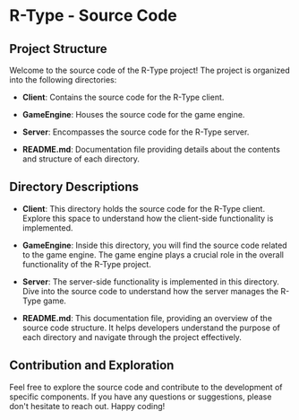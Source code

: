 # R-Type - Source Code

## Project Structure

Welcome to the source code of the R-Type project! The project is organized into the following directories:

- **Client**: Contains the source code for the R-Type client.

- **GameEngine**: Houses the source code for the game engine.

- **Server**: Encompasses the source code for the R-Type server.

- **README.md**: Documentation file providing details about the contents and structure of each directory.

## Directory Descriptions

- **Client**: This directory holds the source code for the R-Type client. Explore this space to understand how the client-side functionality is implemented.

- **GameEngine**: Inside this directory, you will find the source code related to the game engine. The game engine plays a crucial role in the overall functionality of the R-Type project.

- **Server**: The server-side functionality is implemented in this directory. Dive into the source code to understand how the server manages the R-Type game.

- **README.md**: This documentation file, providing an overview of the source code structure. It helps developers understand the purpose of each directory and navigate through the project effectively.

## Contribution and Exploration

Feel free to explore the source code and contribute to the development of specific components. If you have any questions or suggestions, please don't hesitate to reach out. Happy coding!
